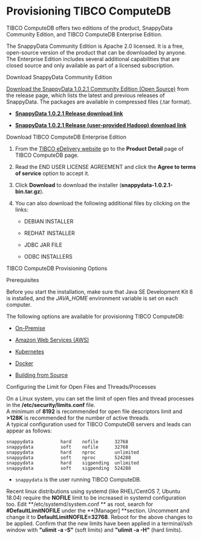 # Provisioning TIBCO ComputeDB

TIBCO ComputeDB offers two editions of the product, SnappyData Community Edition, and TIBCO ComputeDB Enterprise Edition.

The SnappyData Community Edition is Apache 2.0 licensed. It is a free, open-source version of the product that can be downloaded by anyone.
The Enterprise Edition includes several additional capabilities that are closed source and only available as part of a licensed subscription.

<a id= download> </a>
<heading2> Download SnappyData Community Edition</heading2>

[Download the SnappyData 1.0.2.1 Community Edition (Open Source)](https://github.com/SnappyDataInc/snappydata/releases/) from the release page, which lists the latest and previous releases of SnappyData. The packages are available in compressed files (.tar format).

* [**SnappyData 1.0.2.1 Release download link**](https://github.com/SnappyDataInc/snappydata/releases/download/v1.0.2.1/snappydata-1.0.2.1-bin.tar.gz)

* [**SnappyData 1.0.2.1 Release (user-provided Hadoop) download link**](https://github.com/SnappyDataInc/snappydata/releases/download/v1.0.2.1/snappydata-1.0.2.1-without-hadoop-bin.tar.gz) 


<heading2> Download TIBCO ComputeDB Enterprise Edition</heading2> 

1. From the [TIBCO eDelivery website](https://edelivery.tibco.com) go to the **Product Detail** page of TIBCO ComputeDB page. 

2. Read the END USER LICENSE AGREEMENT and click the **Agree to terms of service** option to accept it.

4. Click **Download** to download the installer (**snappydata-1.0.2.1-bin.tar.gz**).

5. You can also download the following additional files by clicking on the links:

	* DEBIAN INSTALLER

	* REDHAT INSTALLER

	* JDBC JAR FILE

	* ODBC INSTALLERS

<a id= provisioningsnappy> </a>
<heading2>TIBCO ComputeDB Provisioning Options</heading2>

<heading3>Prerequisites</heading3>

Before you start the installation, make sure that Java SE Development Kit 8 is installed, and the *JAVA_HOME* environment variable is set on each computer.

The following options are available for provisioning TIBCO ComputeDB:

* [On-Premise](install/install_on_premise.md) <a id="install-on-premise"></a>

* [Amazon Web Services (AWS)](install/setting_up_cluster_on_amazon_web_services.md) <a id="setting-up-cluster-on-amazon-web-services-aws"></a>

* [Kubernetes](kubernetes.md)

* [Docker](/quickstart/getting_started_with_docker_image.md)

* [Building from Source](install/building_from_source.md)<a id="building-from-source"></a>

<heading3>Configuring the Limit for Open Files and Threads/Processes</heading3>

On a Linux system, you can set the limit of open files and thread processes in the **/etc/security/limits.conf** file. 
</br>A minimum of **8192** is recommended for open file descriptors limit and **>128K** is recommended for the number of active threads. 
</br>A typical configuration used for TIBCO ComputeDB servers and leads can appear as follows:

```pre
snappydata          hard    nofile      32768
snappydata          soft    nofile      32768
snappydata          hard    nproc       unlimited
snappydata          soft    nproc       524288
snappydata          hard    sigpending  unlimited
snappydata          soft    sigpending  524288
```
* `snappydata` is the user running TIBCO ComputeDB.

Recent linux distributions using systemd (like RHEL/CentOS 7, Ubuntu 18.04) require the **NOFILE** limit to be increased in systemd configuration too. Edit **/etc/systemd/system.conf ** as root, search for **#DefaultLimitNOFILE** under the **[Manager] **section. Uncomment and change it to **DefaultLimitNOFILE=32768**. 
Reboot for the above changes to be applied. Confirm that the new limits have been applied in a terminal/ssh window with **"ulimit -a -S"** (soft limits) and **"ulimit -a -H"** (hard limits).

